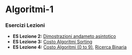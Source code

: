 # Algoritmi-1

### Esercizi Lezioni
- **ES Lezione 2:** [Dimostrazioni andameto asintotico](/../../issues/1)
- **ES Lezione 3:** [Costo Algoritmi Sorting](/../../issues/4)
- **ES Lezione 4:** [Costo Algoritmi (0 to 9)](/../../issues/3), [Ricerca Binaria](/../../issues/2)

